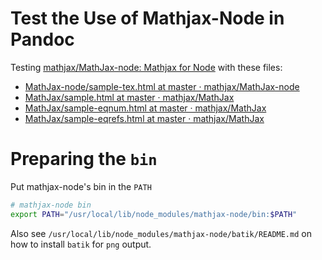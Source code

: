 # Test the Use of Mathjax-Node in Pandoc

Testing [mathjax/MathJax-node: Mathjax for Node](https://github.com/mathjax/MathJax-node) with these files:

- [MathJax-node/sample-tex.html at master · mathjax/MathJax-node](https://github.com/mathjax/MathJax-node/blob/master/test-files/sample-tex.html)
- [MathJax/sample.html at master · mathjax/MathJax](https://github.com/mathjax/MathJax/blob/master/test/sample.html)
- [MathJax/sample-eqnum.html at master · mathjax/MathJax](https://github.com/mathjax/MathJax/blob/master/test/sample-eqnum.html)
- [MathJax/sample-eqrefs.html at master · mathjax/MathJax](https://github.com/mathjax/MathJax/blob/master/test/sample-eqrefs.html)

# Preparing the `bin`

Put mathjax-node's bin in the `PATH`

```bash
# mathjax-node bin
export PATH="/usr/local/lib/node_modules/mathjax-node/bin:$PATH"
```

Also see `/usr/local/lib/node_modules/mathjax-node/batik/README.md` on how to install `batik` for `png` output.
